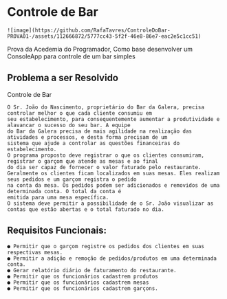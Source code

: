 
# Controle de Bar 
	![image](https://github.com/RafaTavres/ControleDoBar-PROVA01-/assets/112666872/5777cc43-5f2f-46e8-86e7-eac2e5c1cc51) 

Prova da Acedemia do Programador, Como base desenvolver um ConsoleApp para controle de um bar simples

## Problema a ser Resolvido 


Controle de Bar

	O Sr. João do Nascimento, proprietário do Bar da Galera, precisa controlar melhor o que cada cliente consumiu em
	seu estabelecimento, para consequentemente aumentar a produtividade e alavancar o sucesso do seu bar. A equipe
	do Bar da Galera precisa de mais agilidade na realização das atividades e processos, e desta forma precisam de um
	sistema que ajude a controlar as questões financeiras do estabelecimento.
	O programa proposto deve registrar o que os clientes consumiram, registrar o garçom que atende as mesas e ao final
	do dia ser capaz de fornecer o valor faturado pelo restaurante.
	Geralmente os clientes ficam localizados em suas mesas. Eles realizam seus pedidos e um garçom registra o pedido
	na conta da mesa. Os pedidos podem ser adicionados e removidos de uma determinada conta. O total da conta é
	emitida para uma mesa específica.
	O sistema deve permitir a possibilidade de o Sr. João visualizar as contas que estão abertas e o total faturado no dia.



## Requisitos Funcionais:
	● Permitir que o garçom registre os pedidos dos clientes em suas respectivas mesas.
	● Permitir a adição e remoção de pedidos/produtos em uma determinada conta.
	● Gerar relatório diário de faturamento do restaurante.
	● Permitir que os funcionários cadastrem produtos
	● Permitir que os funcionários cadastrem mesas
	● Permitir que os funcionários cadastrem garçons.
